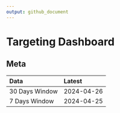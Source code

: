 ```yaml
---
output: github_document
---
```


# Targeting Dashboard



## Meta


|Data           |Latest     |
|:--------------|:----------|
|30 Days Window |2024-04-26 |
|7 Days Window  |2024-04-25 |
